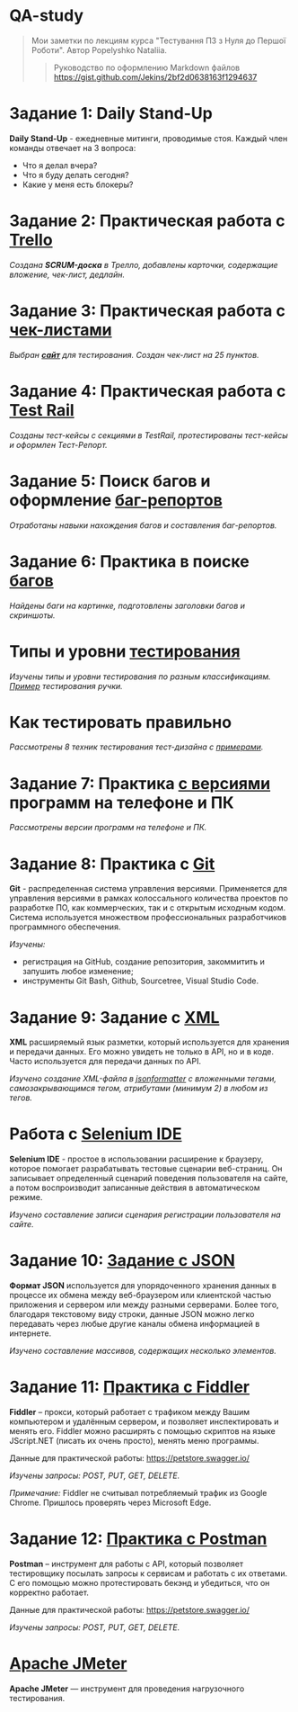# QA-study
>Мои заметки по лекциям курса "Тестування ПЗ з Нуля до Першої Роботи". Автор Popelyshko Nataliia.
>>Руководство по оформлению Markdown файлов https://gist.github.com/Jekins/2bf2d0638163f1294637 

# Задание 1: Daily Stand-Up

**Daily Stand-Up** - ежедневные митинги, проводимые стоя. Каждый член команды отвечает на 3 вопроса:
- Что я делал вчера?
- Что я буду делать сегодня?
- Какие у меня есть блокеры?


# Задание 2: Практическая работа с [Trello](/%D0%97%D0%B0%D0%B4%D0%B0%D0%BD%D0%B8%D0%B5%202_Trello_%D0%B4%D0%BE%D1%81%D0%BA%D0%B0%20%D0%B7%D0%B0%D0%B4%D0%B0%D0%BD%D0%B8%D0%B9/z2.md)

*Создана **SCRUM-доска** в Трелло, добавлены карточки, содержащие вложение, чек-лист, дедлайн.*


# Задание 3: Практическая работа с [чек-листами](/%D0%97%D0%B0%D0%B4%D0%B0%D0%BD%D0%B8%D0%B5%203_%D0%A7%D0%B5%D0%BA-%D0%BB%D0%B8%D1%81%D1%82_%D1%82%D0%B0%D0%B1%D0%BB%D0%B8%D1%86%D1%8B(Excel_Google%20Sheets)/z3.md)

*Выбран **[сайт](https://www.yakaboo.ua/)** для тестирования. Создан чек-лист на 25 пунктов.*

# Задание 4: Практическая работа с [Test Rail](/%D0%97%D0%B0%D0%B4%D0%B0%D0%BD%D0%B8%D0%B5%204_Test%20Rail_%D1%82%D0%B5%D1%81%D1%82%20%D0%BA%D0%B5%D0%B9%D1%81%D1%8B/z4.md)

*Созданы  тест-кейсы с секциями в TestRail, протестированы тест-кейсы и оформлен Тест-Репорт.*

# Задание 5: Поиск багов и оформление [баг-репортов](/%D0%97%D0%B0%D0%B4%D0%B0%D0%BD%D0%B8%D0%B5%205_%D0%91%D0%B0%D0%B3%20%D1%80%D0%B5%D0%BF%D0%BE%D1%80%D1%82_Google%20Sheets/z5.md)


*Отработаны навыки нахождения багов и составления баг-репортов.*

# Задание 6: Практика в поиске [багов](/%D0%97%D0%B0%D0%B4%D0%B0%D0%BD%D0%B8%D0%B5%206_%D0%9F%D0%BE%D0%B8%D1%81%D0%BA%20%D0%B1%D0%B0%D0%B3%D0%BE%D0%B2_Google%20Docs/z6.md)

*Найдены баги на картинке, подготовлены заголовки багов и скриншоты.*


# Типы и уровни [тестирования](/%D0%A3%D1%80%D0%BE%D0%B2%D0%BD%D0%B8%20%D1%82%D0%B5%D1%81%D1%82%D0%B8%D1%80%D0%BE%D0%B2%D0%B0%D0%BD%D0%B8%D1%8F/level.md)


*Изучены типы и уровни тестирования по разным классификациям. [Пример](/%D0%A3%D1%80%D0%BE%D0%B2%D0%BD%D0%B8%20%D1%82%D0%B5%D1%81%D1%82%D0%B8%D1%80%D0%BE%D0%B2%D0%B0%D0%BD%D0%B8%D1%8F/%D0%A2%D0%B5%D1%81%D1%82%D0%B8%D1%80%D1%83%D0%B5%D0%BC_%D1%80%D1%83%D1%87%D0%BA%D1%83.pdf) тестирования ручки.*

# Как тестировать правильно

*Рассмотрены 8 техник тестирования тест-дизайна с [примерами](https://highload.today/blogs/8-tehnik-test-dizajna-s-primerami/).*

# Задание 7: Практика [с версиями ](/%D0%97%D0%B0%D0%B4%D0%B0%D0%BD%D0%B8%D0%B5%207_%D0%9F%D1%80%D0%B0%D0%BA%D1%82%D0%B8%D0%BA%D0%B0%20%D0%BF%D0%BE%20%D0%B2%D0%B5%D1%80%D1%81%D0%B8%D1%8F%D0%BC%20%D0%9F%D0%9E/z7.md) программ на телефоне и ПК 


*Рассмотрены версии программ на телефоне и ПК.*

# Задание 8: Практика с [Git](/Git/git.md)

**Git** - распределенная система управления версиями. Применяется для управления версиями в рамках колоссального количества проектов по разработке ПО, как коммерческих, так и с открытым исходным кодом. Система используется множеством профессиональных разработчиков программного обеспечения.

*Изучены:*
- регистрация на GitHub, создание репозитория, закоммитить и запушить любое изменение;
- инструменты Git Bash, Github, Sourcetree, Visual Studio Code.

# Задание 9: Задание с [XML](/Задание%209_XML/xml.md)

**XML** расширяемый язык разметки, который используется для хранения и передачи данных. Его можно увидеть не только в API, но и в коде. Часто используется для передачи данных по API.

*Изучено создание XML-файла в [jsonformatter](https://jsonformatter.org/xml-parser) с вложенными тегами, самозакрывающимся тегом, атрибутами (минимум 2) в любом из тегов.*

# Работа с [Selenium IDE](/Selenium/selenium.md)

**Selenium IDE** - простое в использовании расширение к браузеру, которое помогает разрабатывать тестовые сценарии веб-страниц. Он записывает определенный сценарий поведения пользователя на сайте, а потом воспроизводит записанные действия в автоматическом режиме.

*Изучено составление записи сценария регистрации пользователя на сайте.* 


# Задание 10: [Задание с JSON](/Задание%2010_JSON/JSON.md)

**Формат JSON** используется для упорядоченного хранения данных в процессе их обмена между веб-браузером или клиентской частью приложения и сервером или между разными серверами. Более того, благодаря текстовому виду строки, данные JSON можно легко передавать через любые другие каналы обмена информацией в интернете.

*Изучено составление массивов, содержащих несколько элементов.*


# Задание 11: [Практика с Fiddler](/Задание%2011_Fiddler_API/fiddler.md)

**Fiddler** – прокси, который работает с трафиком между Вашим компьютером и удалённым сервером, и позволяет инспектировать и менять его. Fiddler можно расширять с помощью скриптов на языке JScript.NET (писать их очень просто), менять меню программы.

Данные для практической работы: https://petstore.swagger.io/

*Изучены запросы: POST, PUT, GET, DELETE.*

_Примечание:_ Fiddler не считывал потребляемый трафик из Google Chrome. Пришлось проверять через Microsoft Edge.

# Задание 12: [Практика с Postman](/Задание%2012_Postman_API/postman.md)

**Postman** – инструмент для работы с API, который позволяет тестировщику посылать запросы к сервисам и работать с их ответами. С его помощью можно протестировать бекэнд и убедиться, что он корректно работает.

Данные для практической работы: https://petstore.swagger.io/

*Изучены запросы: POST, PUT, GET, DELETE.*

# [Apache JMeter](/JMeter/jmeter.md)

**Apache JMeter** — инструмент для проведения нагрузочного тестирования.
